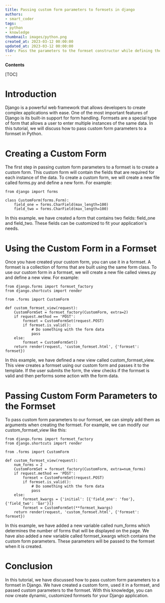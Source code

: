 ```yaml
---
title: Passing custom form parameters to formsets in django
authors:
- smart_coder
tags:
- python
- knowledge
thumbnail: images/python.png
created_at: 2023-03-12 00:00:00
updated_at: 2023-03-12 00:00:00
tldr: Pass the parameters to the formset constructor while defining the formset.
---
```


**Contents**

[TOC]

# Introduction

Django is a powerful web framework that allows developers to create complex applications with ease. One of the most important features of Django is its built-in support for form handling. Formsets are a special type of form that allows a user to enter multiple instances of the same data. In this tutorial, we will discuss how to pass custom form parameters to a formset in Python.

# Creating a Custom Form

The first step in passing custom form parameters to a formset is to create a custom form. This custom form will contain the fields that are required for each instance of the data. To create a custom form, we will create a new file called forms.py and define a new form. For example:

```
from django import forms

class CustomForm(forms.Form):
    field_one = forms.CharField(max_length=100)
    field_two = forms.CharField(max_length=100)
```

In this example, we have created a form that contains two fields: field_one and field_two. These fields can be customized to fit your application's needs.

# Using the Custom Form in a Formset

Once you have created your custom form, you can use it in a formset. A formset is a collection of forms that are built using the same form class. To use our custom form in a formset, we will create a new file called views.py and define a new view. For example:

```
from django.forms import formset_factory
from django.shortcuts import render

from .forms import CustomForm

def custom_formset_view(request):
    CustomFormSet = formset_factory(CustomForm, extra=2)
    if request.method == 'POST':
        formset = CustomFormSet(request.POST)
        if formset.is_valid():
            # Do something with the form data
            pass
    else:
        formset = CustomFormSet()
    return render(request, 'custom_formset.html', {'formset': formset})
```

In this example, we have defined a new view called custom_formset_view. This view creates a formset using our custom form and passes it to the template. If the user submits the form, the view checks if the formset is valid and then performs some action with the form data.

# Passing Custom Form Parameters to the Formset

To pass custom form parameters to our formset, we can simply add them as arguments when creating the formset. For example, we can modify our custom_formset_view like this:

```
from django.forms import formset_factory
from django.shortcuts import render

from .forms import CustomForm

def custom_formset_view(request):
    num_forms = 2
    CustomFormSet = formset_factory(CustomForm, extra=num_forms)
    if request.method == 'POST':
        formset = CustomFormSet(request.POST)
        if formset.is_valid():
            # Do something with the form data
            pass
    else:
        formset_kwargs = {'initial': [{'field_one': 'foo'}, {'field_two': 'bar'}]}
        formset = CustomFormSet(**formset_kwargs)
    return render(request, 'custom_formset.html', {'formset': formset})
```

In this example, we have added a new variable called num_forms which determines the number of forms that will be displayed on the page. We have also added a new variable called formset_kwargs which contains the custom form parameters. These parameters will be passed to the formset when it is created.

# Conclusion

In this tutorial, we have discussed how to pass custom form parameters to a formset in Django. We have created a custom form, used it in a formset, and passed custom parameters to the formset. With this knowledge, you can now create dynamic, customized formsets for your Django application.
